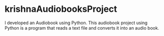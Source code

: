 # krishnaAudiobooksProject
I developed an Audiobook using Python. This  audiobook project using Python is a program that reads a text file and converts it into an audio book.
